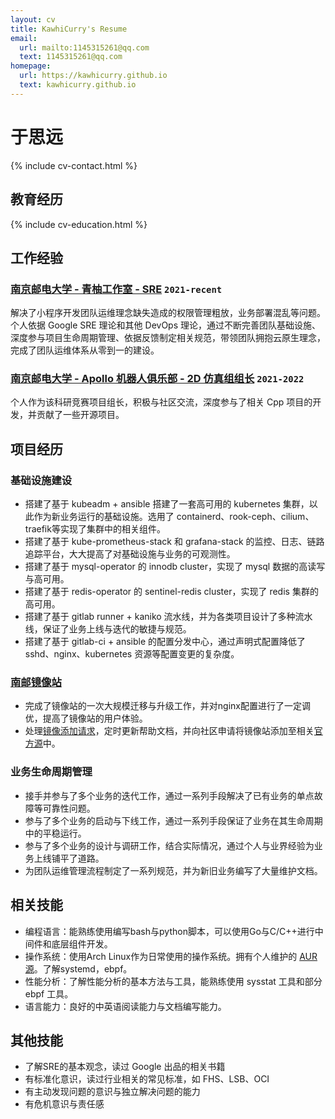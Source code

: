 ```yaml
---
layout: cv
title: KawhiCurry's Resume
email:
  url: mailto:1145315261@qq.com
  text: 1145315261@qq.com
homepage:
  url: https://kawhicurry.github.io
  text: kawhicurry.github.io
---
```


# 于思远

{% include cv-contact.html %}

## 教育经历

{% include cv-education.html %}

## 工作经验

### [**南京邮电大学 - 青柚工作室 - SRE**](https://qingyou.njupt.edu.cn) `2021-recent`

解决了小程序开发团队运维理念缺失造成的权限管理粗放，业务部署混乱等问题。个人依据 Google SRE 理论和其他 DevOps 理论，通过不断完善团队基础设施、深度参与项目生命周期管理、依据反馈制定相关规范，带领团队拥抱云原生理念，完成了团队运维体系从零到一的建设。

### [**南京邮电大学 - Apollo 机器人俱乐部 - 2D 仿真组组长**](https://github.com/Apollo2d/) `2021-2022`

个人作为该科研竞赛项目组长，积极与社区交流，深度参与了相关 Cpp 项目的开发，并贡献了一些开源项目。

## 项目经历

### **基础设施建设**

- 搭建了基于 kubeadm + ansible 搭建了一套高可用的 kubernetes 集群，以此作为新业务运行的基础设施。选用了 containerd、rook-ceph、cilium、traefik等实现了集群中的相关组件。
- 搭建了基于 kube-prometheus-stack 和 grafana-stack 的监控、日志、链路追踪平台，大大提高了对基础设施与业务的可观测性。
- 搭建了基于 mysql-operator 的 innodb cluster，实现了 mysql 数据的高读写与高可用。
- 搭建了基于 redis-operator 的 sentinel-redis cluster，实现了 redis 集群的高可用。
- 搭建了基于 gitlab runner + kaniko 流水线，并为各类项目设计了多种流水线，保证了业务上线与迭代的敏捷与规范。
- 搭建了基于 gitlab-ci + ansible 的配置分发中心，通过声明式配置降低了 sshd、nginx、kubernetes 资源等配置变更的复杂度。

### **[南邮镜像站](https://mirrors.njupt.edu.cn)**

- 完成了镜像站的一次大规模迁移与升级工作，并对nginx配置进行了一定调优，提高了镜像站的用户体验。
- 处理[镜像添加请求](https://github.com/NJUPT-Mirrors-Group/issues/issues?q=is%3Aissue+is%3Aclosed)，定时更新帮助文档，并向社区申请将镜像站添加至相关[官方源](https://archlinux.org/mirrors/njupt.edu.cn/)中。

### **业务生命周期管理**

- 接手并参与了多个业务的迭代工作，通过一系列手段解决了已有业务的单点故障等可靠性问题。
- 参与了多个业务的启动与下线工作，通过一系列手段保证了业务在其生命周期中的平稳运行。
- 参与了多个业务的设计与调研工作，结合实际情况，通过个人与业界经验为业务上线铺平了道路。
- 为团队运维管理流程制定了一系列规范，并为新旧业务编写了大量维护文档。

## 相关技能

- 编程语言：能熟练使用编写bash与python脚本，可以使用Go与C/C++进行中间件和底层组件开发。
- 操作系统：使用Arch Linux作为日常使用的操作系统。拥有个人维护的 [AUR 源](https://aur.archlinux.org/packages?O=0&SeB=m&K=kawhicurry&outdated=&SB=m&SO=d&PP=50&submit=Go)。了解systemd，ebpf。
- 性能分析：了解性能分析的基本方法与工具，能熟练使用 sysstat 工具和部分 ebpf 工具。
- 语言能力：良好的中英语阅读能力与文档编写能力。

## 其他技能

- 了解SRE的基本观念，读过 Google 出品的相关书籍
- 有标准化意识，读过行业相关的常见标准，如 FHS、LSB、OCI
- 有主动发现问题的意识与独立解决问题的能力
- 有危机意识与责任感
